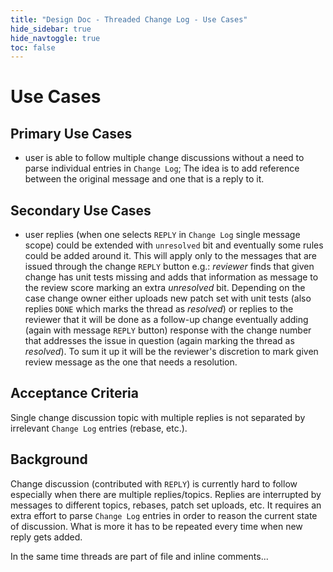 ```yaml
---
title: "Design Doc - Threaded Change Log - Use Cases"
hide_sidebar: true
hide_navtoggle: true
toc: false
---
```


# Use Cases

## <a id="primary"> Primary Use Cases

* user is able to follow multiple change discussions without a need
  to parse individual entries in `Change Log`; The idea is to add
  reference between the original message and one that is a reply to it.

## <a id="secondary"> Secondary Use Cases

* user replies (when one selects `REPLY` in `Change Log` single message
  scope) could be extended with `unresolved` bit and eventually
  some rules could be added around it.
  This will apply only to the messages that are issued through the
  change `REPLY` button e.g.: *reviewer* finds that given change has
  unit tests missing and adds that information as message to the review
  score marking an extra *unresolved* bit. Depending on the case change
  owner either uploads new patch set with unit tests (also replies
  `DONE` which marks the thread as *resolved*) or replies to the
  reviewer that it will be done as a follow-up change eventually
  adding (again with message `REPLY` button) response with the change
  number that addresses the issue in question (again marking the thread
  as *resolved*). To sum it up it will be the reviewer's discretion
  to mark given review message as the one that needs a resolution.

## <a id="acceptance-criteria"> Acceptance Criteria

Single change discussion topic with multiple replies is not separated
by irrelevant `Change Log` entries (rebase, etc.).

## <a id="background"> Background

Change discussion (contributed with `REPLY`) is currently hard to
follow especially when there are multiple replies/topics. Replies
are interrupted by messages to different topics, rebases, patch set
uploads, etc. It requires an extra effort to parse `Change Log`
entries in order to reason the current state of discussion. What is
more it has to be repeated every time when new reply gets added.

In the same time threads are part of file and inline comments...
